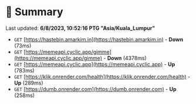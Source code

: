 # 📖 Summary
Last updated: **6/8/2023, 10:52:16 PTG "Asia/Kuala_Lumpur"**

- `GET` [https://hastebin.amarkim.in](https://hastebin.amarkim.in) - **Down** (73ms)
- `GET` [https://memeapi.cyclic.app/gimme](https://memeapi.cyclic.app/gimme) - **Down** (4378ms)
- `GET` [https://memeapi.cyclic.app](https://memeapi.cyclic.app) - **Up** (783ms)
- `GET` [https://klik.onrender.com/health](https://klik.onrender.com/health) - **Up** (289ms)
- `GET` [https://dumb.onrender.com](https://dumb.onrender.com) - **Up** (258ms)
